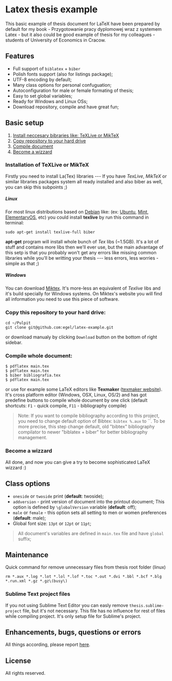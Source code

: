 # Latex thesis example
This basic example of thesis document for LaTeX have been prepared by default for my book - Przygotowanie pracy dyplomowej wraz z systemem Latex - but it also could be good example of thesis for my colleagues - students of University of Economics in Cracow.

## Features

  - Full support of `biblatex` + `biber`
  - Polish fonts support (also for listings package);
  - UTF-8 encoding by default;
  - Many class options for personal confuguation;
  - Autoconfiguration for male or female formating of thesis;
  - Easy to set global variables;
  - Ready for Windows and Linux OSs;
  - Download repository, compile and have great fun;


## Basic setup

1. [Install neccesary bibraries like: TeXLive or MikTeX](#installation-of-additional-libs)
2. [Copy repository to your hard drive](#copy-repo)
3. [Compile document](#compile-document)
3. [Become a wizzard](#become-a-wizzard)

### <a name="installation-of-additional-libs"></a> Installation of TeXLive or MikTeX

Firstly you need to install La(Tex) libraries --- If you have *TexLive*, *MikTeX* or similar libraries packages system all ready installed and also biber as well, you can skip this subpoints ;)

##### Linux
For most linux distributions based on [Debian](https://www.debian.org/) like: (ex: [Ubuntu](http://www.ubuntu.com/), [Mint](http://www.linuxmint.com/), [ElementaryOS](http://elementaryos.org/), etc) you could install **texlive** by run this command in terminal:

    sudo apt-get install texlive-full biber

**apt-get** program will install whole bunch of *Tex* libs (~1.5GB). It's a lot of stuff and contains more libs then we'll ever use, but the main advantage of this setp is that you probably won't get any errors like missing common libraries while you'll be writting your thesis --- less errors, less worries - simple as that ;)

##### Windows
You can download [Miktex](http://miktex.org/). It's more-less an equivalent of *Texlive* libs and it's build specially for Windows systems. On Miktex's website you will find all information you need to use this piece of software.

### <a name="copy-repo"></a>Copy this repository to your hard drive:

    cd ~/Pulpit
    git clone git@github.com:egel/latex-example.git

  or download manualy by clicking `Download` button on the bottom of right sidebar.

### <a name="compile-document"></a>Compile whole document:

    $ pdflatex main.tex
    $ pdflatex main.tex
    $ biber bibliografia.tex
    $ pdflatex main.tex

  or use for example some LaTeX editors like **Texmaker** ([texmaker website](http://www.xm1math.net/texmaker/)).
  It's cross platform editor (Windows, OSX, Linux, OS/2) and has got predefine buttons to compile whole document by one click (default shortcuts: `F1` - quick compile, `F11` - bibliography compile)

  > Note: If you want to compile bibliography according to this project, you need to change default option of Bibtex: `bibtex %.aux` to ``. To be more precise, this step change default, old "bibtex" bibliography compilator to newer "biblatex + biber" for better bibliography management.

### <a name="become-a-wizzard"></a>Become a wizzard
All done, and now you can give a try to become sophisticated LaTeX wizzard :)


## Class options

  - `oneside` or `twoside` print (**default**: twoside);
  - `addversion` - print version of document into the printout document; This option is defined by `\globalVersion` variable (**default**: off);
  - `male` or `female` - this option sets all setting to men or women preferences (**default**: male);
  - Global font size: `13pt` or `12pt` or `11pt`;

> All document's variables are defined in `main.tex` file and have `global` suffix;


## Maintenance
Quick command for remove unnecessary files from thesis root folder (linux)
```
rm *.aux *.log *.lot *.lol *.lof *.toc *.out *.dvi *.bbl *.bcf *.blg *.run.xml *.gz *.gz\(busy\)
```


### Sublime Text project files
If you not using Sublime Text Editor you can easly remove `thesis.sublime-project` file, but it's not necessary. This file has no influence for rest of files while compiling project. It's only setup file for Sublime's project.


## Enhancements, bugs, questions or errors
All things according, please report [here](https://github.com/egel/latex-thesis-example/issues).


## License
All rights reserved.
